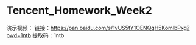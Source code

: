 # Tencent_Homework_Week2

演示视频：
链接：https://pan.baidu.com/s/1vUS5tY1OENQqH5KomlbPxg?pwd=1ntb 
提取码：1ntb

